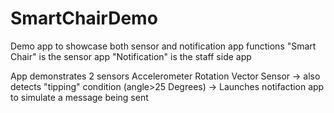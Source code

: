# SmartChairDemo

Demo app to showcase both sensor and notification app functions
    "Smart Chair" is the sensor app
    "Notification" is the staff side app

App demonstrates 2 sensors
    Accelerometer
    Rotation Vector Sensor 
          -> also detects "tipping" condition (angle>25 Degrees)
          -> Launches notifaction app to simulate a message being sent


          


    
